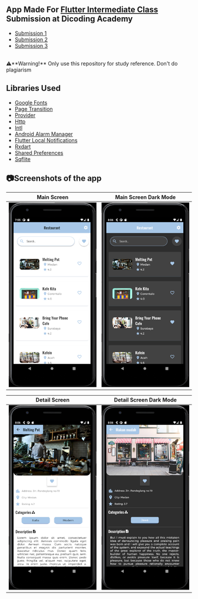 ## App Made For [Flutter Intermediate Class](https://www.dicoding.com/academies/195) Submission at Dicoding Academy
- [Submission 1](/submission/restaurant_app1)
- [Submission 2](/submission/restaurant_app2)
- [Submission 3](/submission/restaurant_app3)
</br>
⚠️**Warning!** Only use this repository for study reference. Don't do plagiarism

## Libraries Used
- [Google Fonts](https://pub.dev/packages/google_fonts)
- [Page Transition](https://pub.dev/packages/page_transition)
- [Provider](https://pub.dev/packages/provider)
- [Http](https://pub.dev/packages/http)
- [Intl](https://pub.dev/packages/intl)
- [Android Alarm Manager](https://pub.dev/packages/android_alarm_manager)
- [Flutter Local Notifications](https://pub.dev/packages/flutter_local_notifications)
- [Rxdart](https://pub.dev/packages/rxdart)
- [Shared Preferences](https://pub.dev/packages/shared_preferences)
- [Sqflite](https://pub.dev/packages/sqflite)

## 📷Screenshots of the app
<p align="center">
 
Main Screen | Main Screen Dark Mode 
:----------:|:-------------:
<img src="/screenshot/main_page.png" width=250 height=500/> | <img src="/screenshot/d_main_page.png" width=250 height=500/>

Detail Screen | Detail Screen Dark Mode
:----------:|:-------------:
<img src="/screenshot/detail_page.png" width=250 height=500/> | <img src="/screenshot/d_detail_page.png" width=250 height=500/> 
</p>


